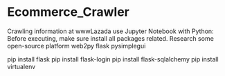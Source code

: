 # Ecommerce_Crawler
Crawling information at wwwLazada use Jupyter Notebook with Python: 
Before executing, make sure install all packages related.
Research some open-source platform
web2py
flask
pysimplegui

pip install flask
pip install flask-login
pip install flask-sqlalchemy
pip install virtualenv